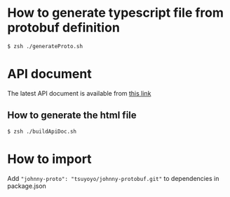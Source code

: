 # How to generate typescript file from protobuf definition

`$ zsh ./generateProto.sh`

# API document

The latest API document is available from [this link](http://htmlpreview.github.io/?https://github.com/tsuyoyo/johnny-protobuf/blob/main/apidoc/apidoc.html)

## How to generate the html file

`$ zsh ./buildApiDoc.sh`

# How to import

Add `"johnny-proto": "tsuyoyo/johnny-protobuf.git"` to dependencies in package.json


